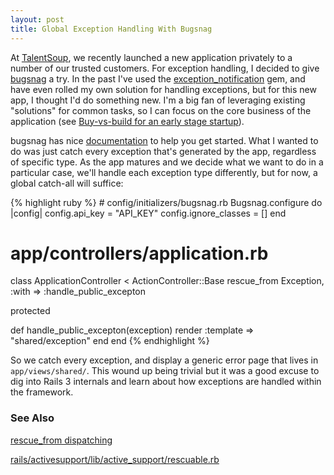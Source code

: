 ```yaml
---
layout: post
title: Global Exception Handling With Bugsnag
---
```

<p>At <a href="https://talentsoup.com">TalentSoup</a>, we recently launched a new application privately to a number of our trusted customers.  For exception handling, I decided to give <a href="http://bugsnag.com">bugsnag</a> a try.  In the past I've used the <a href="https://github.com/rails/exception_notification">exception_notification</a> gem, and have even rolled my own solution for handling exceptions, but for this new app, I thought I'd do something new. I'm a big fan of leveraging existing "solutions" for common tasks, so I can focus on the core business of the application (see <a href="http://fhwang.net/2012/02/19/Buy-vs-build-for-an-early-stage-startup">Buy-vs-build for an early stage startup</a>).</p>

<p>bugsnag has nice <a href="https://bugsnag.com/docs/notifiers/ruby">documentation</a> to help you get started. What I wanted to do was just catch every exception that's generated by the app, regardless of specific type.  As the app matures and we decide what we want to do in a particular case, we'll handle each exception type differently, but for now, a global catch-all will suffice:</p>

<p>
{% highlight ruby %}
# config/initializers/bugsnag.rb
Bugsnag.configure do |config|
  config.api_key = "API_KEY"
  config.ignore_classes = []
end

# app/controllers/application.rb
class ApplicationController < ActionController::Base
  rescue_from Exception, :with => :handle_public_excepton
  
  protected

  def handle_public_excepton(exception)
    render :template => "shared/exception"
  end
end
{% endhighlight %}
</p>

<p>So we catch every exception, and display a generic error page that lives in <code>app/views/shared/</code>. This wound up being trivial but it was a good excuse to dig into Rails 3 internals and learn about how exceptions are handled within the framework.</p>

<h3>See Also</h3>
<p><a href="http://m.onkey.org/rescue-from-dispatching">rescue_from dispatching</a></p>
<p><a href="https://github.com/rails/rails/blob/master/activesupport/lib/active_support/rescuable.rb">rails/activesupport/lib/active_support/rescuable.rb</a></p>
